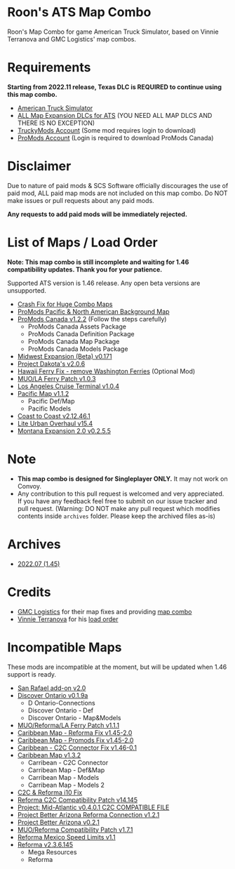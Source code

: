 # Roon's ATS Map Combo
Roon's Map Combo for game American Truck Simulator, based on Vinnie Terranova and GMC Logistics' map combos.

# Requirements
**Starting from 2022.11 release, Texas DLC is REQUIRED to continue using this map combo.**

* [American Truck Simulator](https://store.steampowered.com/app/270880/American_Truck_Simulator/)
* [ALL Map Expansion DLCs for ATS](https://store.steampowered.com/dlc/270880/American_Truck_Simulator/list/43348) (YOU NEED ALL MAP DLCS AND THERE IS NO EXCEPTION)
* [TruckyMods Account](https://truckymods.io) (Some mod requires login to download)
* [ProMods Account](https://www.promods.net) (Login is required to download ProMods Canada)

# Disclaimer
Due to nature of paid mods & SCS Software officially discourages the use of paid mod, ALL paid map mods are not included on this map combo. Do NOT make issues or pull requests about any paid mods.

**Any requests to add paid mods will be immediately rejected.**

# List of Maps / Load Order
**Note: This map combo is still incomplete and waiting for 1.46 compatibility updates. Thank you for your patience.**

Supported ATS version is 1.46 release. Any open beta versions are unsupported.

* [Crash Fix for Huge Combo Maps](https://drive.google.com/file/d/15X_vhtinxMXZ6KKEZyxgxB-gUFINxALi/view)
* [ProMods Pacific & North American Background Map](https://steamcommunity.com/sharedfiles/filedetails/?id=2618624602)
* [ProMods Canada v1.2.2](https://www.promods.net/setup.php?game=ats) (Follow the steps carefully)
    * ProMods Canada Assets Package
    * ProMods Canada Definition Package
    * ProMods Canada Map Package
    * ProMods Canada Models Package
* [Midwest Expansion (Beta) v0.171](https://truckymods.io/american-truck-simulator/maps/50-united-former-midwest-expansion-c2c-required)
* [Project Dakota's v2.0.6](https://truckymods.io/american-truck-simulator/maps/project-dakotas)
* [Hawaii Ferry Fix - remove Washington Ferries](https://steamcommunity.com/sharedfiles/filedetails/?id=2638370288) (Optional Mod)
* [MUO/LA Ferry Patch v1.0.3](https://truckymods.io/american-truck-simulator/map-patches/muola-ferry-patch)
* [Los Angeles Cruise Terminal v1.0.4](https://terramaps.net/download/view.php?game=caribbean)
* [Pacific Map v1.1.2](https://terramaps.net/download/view.php?game=pacific)
    * Pacific Def/Map
    * Pacific Models
* [Coast to Coast v2.12.46.1](https://forum.scssoft.com/viewtopic.php?t=202317)
* [Lite Urban Overhaul v15.4](https://forum.scssoft.com/viewtopic.php?t=287978)
* [Montana Expansion 2.0 v0.2.5.5](https://truckymods.io/american-truck-simulator/maps/montana-expansion-20)

# Note
* **This map combo is designed for Singleplayer ONLY.** It may not work on Convoy.
* Any contribution to this pull request is welcomed and very appreciated. If you have any feedback feel free to submit on our issue tracker and pull request. (Warning: DO NOT make any pull request which modifies contents inside `archives` folder. Please keep the archived files as-is)

# Archives
* [2022.07 (1.45)](https://github.com/RoonMoonlight/Roons-ATS-Map-Combo/blob/master/archives/1.45/README.md)

# Credits
* [GMC Logistics](https://www.gmc-logistics.co.uk/) for their map fixes and providing [map combo](https://www.gmc-logistics.co.uk/c2c-with-discover-ontario-1-45)
* [Vinnie Terranova](https://forum.scssoft.com/memberlist.php?mode=viewprofile&u=171700) for his [load order](https://forum.scssoft.com/viewtopic.php?t=292914)

# Incompatible Maps
These mods are incompatible at the moment, but will be updated when 1.46 support is ready.

* [San Rafael add-on v2.0](https://truckymods.io/american-truck-simulator/maps/san-rafael-add-on)
* [Discover Ontario v0.1.9a](https://truckymods.io/american-truck-simulator/maps/discover-ontario)
    * D Ontario-Connections
    * Discover Ontario - Def
    * Discover Ontario - Map&Models
* [MUO/Reforma/LA Ferry Patch v1.1.1](https://truckymods.io/american-truck-simulator/map-patches/muoreformapacific-map-patch)
* [Caribbean Map - Reforma Fix v1.45-2.0](https://truckymods.io/american-truck-simulator/map-patches/caribbean-map-reforma-fix)
* [Caribbean Map - Promods Fix v1.45-2.0](https://truckymods.io/american-truck-simulator/map-patches/caribbean-map-promods-fix)
* [Caribbean - C2C Connector Fix v1.46-0.1](https://truckymods.io/american-truck-simulator/map-patches/caribbean-c2c-conenctor-fix)
* [Caribbean Map v1.3.2](https://terramaps.net/download/view.php?game=caribbean)
    * Carribean - C2C Connector
    * Carribean Map - Def&Map
    * Carribean Map - Models
    * Carribean Map - Models 2
* [C2C & Reforma i10 Fix](https://forum.scssoft.com/viewtopic.php?p=1738586)
* [Reforma C2C Compatibility Patch v14.145](https://reformaats.dudaone.com/downloads)
* [Project: Mid-Atlantic v0.4.0.1 C2C COMPATIBLE FILE](https://truckymods.io/american-truck-simulator/maps/project-mid-atlantic)
* [Project Better Arizona Reforma Connection v1.2.1](https://truckymods.io/american-truck-simulator/map-patches/project-better-arizona-reforma-connections)
* [Project Better Arizona v0.2.1](https://truckymods.io/american-truck-simulator/maps/project-better-arizona)
* [MUO/Reforma Compatibility Patch v1.7.1](https://truckymods.io/american-truck-simulator/map-patches/muoreforma-compatibility-patch)
* [Reforma Mexico Speed Limits v1.1](https://forum.scssoft.com/viewtopic.php?p=1714719)
* [Reforma v2.3.6.145](https://truckymods.io/american-truck-simulator/maps/reforma)
    * Mega Resources
    * Reforma